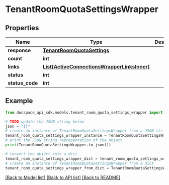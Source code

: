 # TenantRoomQuotaSettingsWrapper

## Properties

Name | Type | Description | Notes
------------ | ------------- | ------------- | -------------
**response** | [**TenantRoomQuotaSettings**](TenantRoomQuotaSettings.md) |  | [optional] 
**count** | **int** |  | [optional] 
**links** | [**List[ActiveConnectionsWrapperLinksInner]**](ActiveConnectionsWrapperLinksInner.md) |  | [optional] 
**status** | **int** |  | [optional] 
**status_code** | **int** |  | [optional] 

## Example

```python
from docspace_api_sdk.models.tenant_room_quota_settings_wrapper import TenantRoomQuotaSettingsWrapper

# TODO update the JSON string below
json = "{}"
# create an instance of TenantRoomQuotaSettingsWrapper from a JSON string
tenant_room_quota_settings_wrapper_instance = TenantRoomQuotaSettingsWrapper.from_json(json)
# print the JSON string representation of the object
print(TenantRoomQuotaSettingsWrapper.to_json())

# convert the object into a dict
tenant_room_quota_settings_wrapper_dict = tenant_room_quota_settings_wrapper_instance.to_dict()
# create an instance of TenantRoomQuotaSettingsWrapper from a dict
tenant_room_quota_settings_wrapper_from_dict = TenantRoomQuotaSettingsWrapper.from_dict(tenant_room_quota_settings_wrapper_dict)
```
[[Back to Model list]](../README.md#documentation-for-models) [[Back to API list]](../README.md#documentation-for-api-endpoints) [[Back to README]](../README.md)


